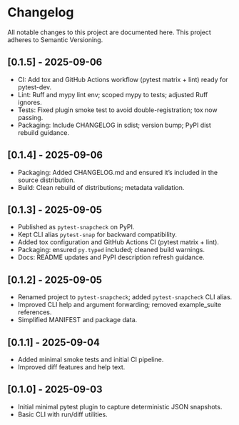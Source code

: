 # Changelog

All notable changes to this project are documented here. This project adheres to Semantic Versioning.

## [0.1.5] - 2025-09-06
- CI: Add tox and GitHub Actions workflow (pytest matrix + lint) ready for pytest-dev.
- Lint: Ruff and mypy lint env; scoped mypy to tests; adjusted Ruff ignores.
- Tests: Fixed plugin smoke test to avoid double-registration; tox now passing.
- Packaging: Include CHANGELOG in sdist; version bump; PyPI dist rebuild guidance.

## [0.1.4] - 2025-09-06
- Packaging: Added CHANGELOG.md and ensured it’s included in the source distribution.
- Build: Clean rebuild of distributions; metadata validation.

## [0.1.3] - 2025-09-05
- Published as `pytest-snapcheck` on PyPI.
- Kept CLI alias `pytest-snap` for backward compatibility.
- Added tox configuration and GitHub Actions CI (pytest matrix + lint).
- Packaging: ensured `py.typed` included; cleaned build warnings.
- Docs: README updates and PyPI description refresh guidance.

## [0.1.2] - 2025-09-05
- Renamed project to `pytest-snapcheck`; added `pytest-snapcheck` CLI alias.
- Improved CLI help and argument forwarding; removed example_suite references.
- Simplified MANIFEST and package data.

## [0.1.1] - 2025-09-04
- Added minimal smoke tests and initial CI pipeline.
- Improved diff features and help text.

## [0.1.0] - 2025-09-03
- Initial minimal pytest plugin to capture deterministic JSON snapshots.
- Basic CLI with run/diff utilities.
